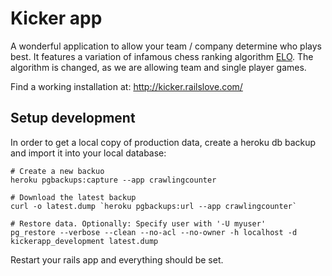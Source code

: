 Kicker app
==========

A wonderful application to allow your team / company determine who plays best.
It features a variation of infamous chess ranking algorithm
[ELO](http://en.wikipedia.org/wiki/Elo_rating_system). The algorithm is changed,
as we are allowing team and single player games.

Find a working installation at: http://kicker.railslove.com/


Setup development
-----------------

In order to get a local copy of production data, create a heroku db backup and
import it into your local database:

    # Create a new backuo
    heroku pgbackups:capture --app crawlingcounter

    # Download the latest backup
    curl -o latest.dump `heroku pgbackups:url --app crawlingcounter`

    # Restore data. Optionally: Specify user with '-U myuser'
    pg_restore --verbose --clean --no-acl --no-owner -h localhost -d kickerapp_development latest.dump

Restart your rails app and everything should be set.
